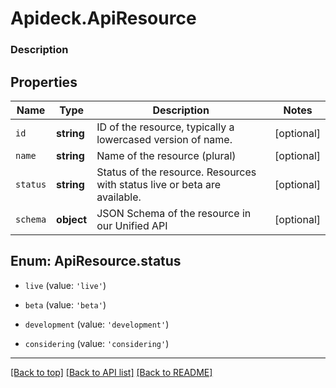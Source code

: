 # Apideck.ApiResource

### Description

## Properties
Name | Type | Description | Notes
------------ | ------------- | ------------- | -------------
`id` | **string** | ID of the resource, typically a lowercased version of name. | [optional] 
`name` | **string** | Name of the resource (plural) | [optional] 
`status` | **string** | Status of the resource. Resources with status live or beta are available. | [optional] 
`schema` | **object** | JSON Schema of the resource in our Unified API | [optional] 





<a name="ApiResourceStatus"></a>
## Enum: ApiResource.status


* `live` (value: `'live'`)

* `beta` (value: `'beta'`)

* `development` (value: `'development'`)

* `considering` (value: `'considering'`)




---

[[Back to top]](#) [[Back to API list]](../../../../README.md#documentation-for-api-endpoints) [[Back to README]](../../../../README.md)


